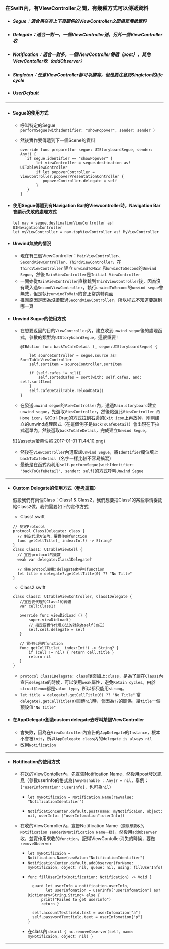 ### 在Swift內，有ViewController之間，有幾種方式可以傳遞資料

* ##### Segue：適合用在有上下頁關係的ViewController之間相互傳遞資料
* ##### Delegate：適合一對一，一個ViewController送，另外一個ViewController收
* ##### Notification：適合一對多，一個ViewController傳遞（post），其他ViewContoller收（addObserver）
* ##### Singleton：任意ViewController都可以讀寫，但是要注意到Singleton的life cycle
* ##### UserDefault

---

* #### Segue的使用方式

  * 呼叫特定的Segue  
    `performSegue(withIdentifier: "showPopover", sender: sender )`

  * 然後實作要傳遞到下一個Scene的資料

    ```
    override func prepare(for segue: UIStoryboardSegue, sender: Any!) {
       if segue.identifier == "showPopover" {
           let viewController = segue.destination as! UITableViewController
           if let popoverController = viewController.popoverPresentationController {
              popoverController.delegate = self
           }
       }
    }
    ```
* #### 使用Segue傳遞到有Navigation Bar的Viewcontroller時，Navigation Bar會顯示失敗的處理方式

  ```
  let nav = segue.destinationViewController as! UINavigationController
  let myViewController = nav.topViewController as! MyViewController
  ```
* #### Unwind無效的情況

  * 現在有三個ViewController：`MainViewController`、`SecondViewController`、`ThirdViewController`，在 `ThirdViewController` 建立 `unwindToMain` 和`unwindToSecond`的`Unwind Segue`，然後 `MainViewController`是`Initial ViewController`
  * 一開始從`MainViewController`直接跳到`ThirdViewController`後，因為沒有載入過`SecondViewController`，執行`unwindToSecond`的`unwind segue`會無效，但是執行`unwindToMain`的會正常跳轉頁面
  * 推測原因是因為沒讀取過`SecondViewController`，所以程式不知道要跳到哪一頁
* #### Unwind Sugue的使用方式

  * 在想要返回的目的`ViewController`內，建立收到`unwind segue`後的處理函式，參數的類型為`UIStoryboardSegue`，這很重要！

    ```
    @IBAction func backToCafeDetail (_ segue:UIStoryboardSegue) {

        let sourceController = segue.source as! SortTableViewController
        self.sortItem = sourceController.sortItem

        if (self.cafes != nil){
            self.sortedCafes = sort(with: self.cafes, and: self.sortItem)
        }
        self.cafeDetailTable.reloadData()
    }
    ```

  * 在發送`unwind segue`的`ViewController`內，透過`Main.storyboard`建立`unwind segue`，先選取`ViewController`，然後點選此`ViewController 的 Home icon`，以Ctrl-Drag的方式拉到右邊的`Exit icon`上再放掉，剛剛建立的unwind處理函式（在這個例子是`backToCafeDetail`）會出現在下拉式選單內，然後選取`backToCafeDetail`，完成建立`Unwind Segue`。

  ![](/assets/螢幕快照 2017-01-01 11.44.10.png)

  * 然後在`ViewController`內選取該`Unwind Segue`，將`Identifier`欄位填上`backToCafeDetail`（名字一樣比較不容易搞混）
  * 最後是在函式內利用`self.performSegue(withIdentifier: "backToCafeDetail", sender: self)`的方式呼叫`Unwind Segue`

---

* #### Custom Delegate的使用方式（[參考這篇](http://eddychang.me/blog/swift/66-delegation-example.html)）

  假設我們有兩個Class：Class1 & Class2，我們想要把Class1的某些事情委託給Class2做，我們需要如下的實作方式

  * Class1.swift

  ```
  // 制定Protocol
  protocol Class1Delegate: class {
    // 制定代理方法內，要實作的function
    func getCellTitle(_ index:Int!) -> String?
  }
  class Class1: UITableViewCell {
    // 宣告protocol的變數
    weak var delegate:Class1Delegate?

    // 使用protocl變數:delegate來呼叫function
    let title = delegate?.getCellTitle(0) ?? "No Title"
  }
  ```

  * Class2.swift

  ```
  class Class2: UITableViewController, Class1Delegate {
     //宣告要代理的Class1的實體
     var cell:Class1!

     override func viewDidLoad () {
         super.viewDidLoad()
         // 指定要實作代理方法的對象為self(自己)
         self.cell.delegate = self
     }

     // 實作代理的function
     func getCellTitle(_ index:Int!) -> String? {         
         if (cell != nil) { return cell.title }
         return nil
     }
  }
  ```

  * `protocol Class1Delegate: class`後面加上`:class`，是為了讓在`Class1`內宣告`delegate`的時候，可以使用`weak`屬性，避免`Retain cycles`。由於`struct和enum`都是`value type`，所以都只能用`strong`。
  * `let title = delegate?.getCellTitle(0) ?? "No Title"` 當`delegate?.getCellTitle(0)`回傳`nil`時，會因為`??`的關係，給`title`一個預設值`"No title"`

* #### 在AppDelegate創造custom delegate去呼叫某個ViewController

  * 會失敗，因為在`ViewController`內宣告的`AppDelegate`的`Instance`，根本不會被`init`，所以`AppDelegate class`內的`delegate is always nil`
  * 改用`Notification`

---

* #### Notification的使用方式

  * 在送的ViewContoller內，先宣告Notification Name，然後用post發送訊息（參數userInfo的格式為`[AnyHashable : Any]? = nil`，舉例：`["userInformation"：userInfo]`，也可為`nil`）

    * `let myNotificaion = Notification.Name(rawValue: "NotificationIdentifier")`

    * `NotificationCenter.default.post(name: myNotificaion, object: nil, userInfo: ["userInfomation":userInfo])`

  * 在收的ViewConroller內，宣告Notification Name（`要跟想要收的Notification sender的Notification Name一樣`），然後用`addObserver`收，並實作用來收的`function`，記得ViewContoller消失的時候，要做`removeObserver`

    * `let myNotificaion = Notification.Name(rawValue:"NotificationIdentifier")`
    * `NotificationCenter.default.addObserver(forName: myNotificaion, object: nil, queue: nil, using: fillUserInfo)`
    * ```
      func fillUserInfo(notification: Notification) -> Void {

        guard let userInfo = notification.userInfo,
              let userInfomation = userInfo["userInfomation"] as? Dictionary<String,String> else {
            print("Failed to get userinfo")
            return }

        self.accountTextfield.text = userInfomation["a"]
        self.passwordTextfield.text = userInfomation["p"]
      }
      ```
    * 在class內
      `deinit { nc.removeObserver(self, name: myNotificaion, object: nil) }`

---



